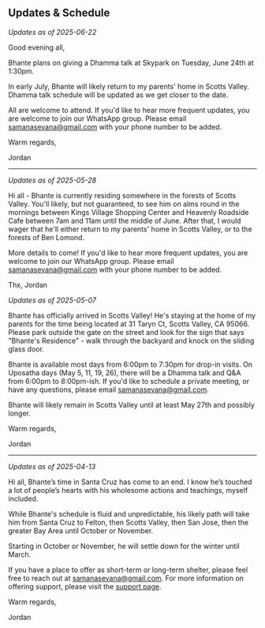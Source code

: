 ## Updates & Schedule

_Updates as of 2025-06-22_

Good evening all,

Bhante plans on giving a Dhamma talk at Skypark on Tuesday, June 24th at 1:30pm.

In early July, Bhante will likely return to my parents' home in Scotts Valley. Dhamma talk schedule will be updated as we get closer to the date.

All are welcome to attend. If you'd like to hear more frequent updates, you are welcome to join our WhatsApp group. Please email [samanasevana@gmail.com](mailto:samanasevana@gmail.com) with your phone number to be added.

Warm regards,

Jordan

---

_Updates as of 2025-05-28_

Hi all - Bhante is currently residing somewhere in the forests of Scotts Valley. You'll likely, but not guaranteed, to see him on alms round in the mornings between Kings Village Shopping Center and Heavenly Roadside Cafe between 7am and 11am until the middle of June. After that, I would wager that he'll either return to my parents' home in Scotts Valley, or to the forests of Ben Lomond.

More details to come! If you'd like to hear more frequent updates, you are welcome to join our WhatsApp group. Please email [samanasevana@gmail.com](mailto:samanasevana@gmail.com) with your phone number to be added.

Thx,
Jordan

_Updates as of 2025-05-07_

Bhante has officially arrived in Scotts Valley! He's staying at the home of my parents for the time being located at 31 Taryn Ct, Scotts Valley, CA 95066. Please park outside the gate on the street and look for the sign that says "Bhante's Residence" - walk through the backyard and knock on the sliding glass door.

Bhante is available most days from 6:00pm to 7:30pm for drop-in visits. On Uposatha days (May 5, 11, 19, 26), there will be a Dhamma talk and Q&A from 6:00pm to 8:00pm-ish. If you'd like to schedule a private meeting, or have any questions, please email [samanasevana@gmail.com](mailto:samanasevana@gmail.com).

Bhante will likely remain in Scotts Valley until at least May 27th and possibly longer.

Warm regards,

Jordan

---

_Updates as of 2025-04-13_

Hi all, Bhante’s time in Santa Cruz has come to an end. I know he’s touched a lot of people’s hearts with his wholesome actions and teachings, myself included.

While Bhante's schedule is fluid and unpredictable, his likely path will take him from Santa Cruz to Felton, then Scotts Valley, then San Jose, then the greater Bay Area until October or November.

Starting in October or November, he will settle down for the winter until March.

If you have a place to offer as short-term or long-term shelter, please feel free to reach out at [samanasevana@gmail.com](mailto:samanasevana@gmail.com). For more information on offering support, please visit the [support page](/support).

Warm regards,

Jordan
